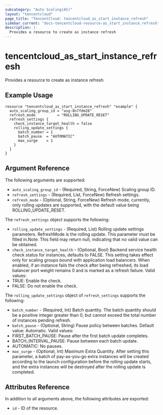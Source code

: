 ```yaml
---
subcategory: "Auto Scaling(AS)"
layout: "tencentcloud"
page_title: "TencentCloud: tencentcloud_as_start_instance_refresh"
sidebar_current: "docs-tencentcloud-resource-as_start_instance_refresh"
description: |-
  Provides a resource to create as instance refresh
---
```


# tencentcloud_as_start_instance_refresh

Provides a resource to create as instance refresh

## Example Usage

```hcl
resource "tencentcloud_as_start_instance_refresh" "example" {
  auto_scaling_group_id = "asg-8n7fdm28"
  refresh_mode          = "ROLLING_UPDATE_RESET"
  refresh_settings {
    check_instance_target_health = false
    rolling_update_settings {
      batch_number = 1
      batch_pause  = "AUTOMATIC"
      max_surge    = 1
    }
  }
}
```

## Argument Reference

The following arguments are supported:

* `auto_scaling_group_id` - (Required, String, ForceNew) Scaling group ID.
* `refresh_settings` - (Required, List, ForceNew) Refresh settings.
* `refresh_mode` - (Optional, String, ForceNew) Refresh mode, currently, only rolling updates are supported, with the default value being ROLLING_UPDATE_RESET.

The `refresh_settings` object supports the following:

* `rolling_update_settings` - (Required, List) Rolling update settings parameters. RefreshMode is the rolling update. This parameter must be filled in.Note: This field may return null, indicating that no valid value can be obtained.
* `check_instance_target_health` - (Optional, Bool) Backend service health check status for instances, defaults to FALSE. This setting takes effect only for scaling groups bound with application load balancers. When enabled, if an instance fails the check after being refreshed, its load balancer port weight remains 0 and is marked as a refresh failure. Valid values: <br><li>TRUE: Enable the check.</li> <li>FALSE: Do not enable the check.

The `rolling_update_settings` object of `refresh_settings` supports the following:

* `batch_number` - (Required, Int) Batch quantity. The batch quantity should be a positive integer greater than 0, but cannot exceed the total number of instances pending refresh.
* `batch_pause` - (Optional, String) Pause policy between batches. Default value: Automatic. Valid values: <br><li>FIRST_BATCH_PAUSE: Pause after the first batch update completes.</li> <li>BATCH_INTERVAL_PAUSE: Pause between each batch update.</li> <li>AUTOMATIC: No pauses.
* `max_surge` - (Optional, Int) Maximum Extra Quantity. After setting this parameter, a batch of pay-as-you-go extra instances will be created according to the launch configuration before the rolling update starts, and the extra instances will be destroyed after the rolling update is completed.

## Attributes Reference

In addition to all arguments above, the following attributes are exported:

* `id` - ID of the resource.



